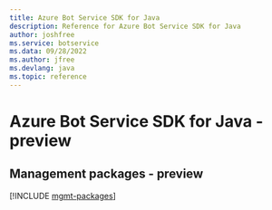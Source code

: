 ```yaml
---
title: Azure Bot Service SDK for Java
description: Reference for Azure Bot Service SDK for Java
author: joshfree
ms.service: botservice
ms.data: 09/28/2022
ms.author: jfree
ms.devlang: java
ms.topic: reference
---
```

# Azure Bot Service SDK for Java - preview

## Management packages - preview
[!INCLUDE [mgmt-packages](bot-service-mgmt-index.md)]